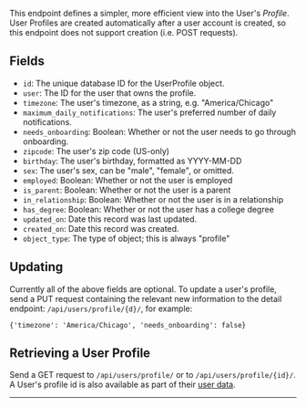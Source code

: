 This endpoint defines a simpler, more efficient view into the User's _Profile_.
User Profiles are created automatically after a user account is created, so
this endpoint does not support creation (i.e. POST requests).

## Fields

- `id`: The unique database ID for the UserProfile object.
- `user`:  The ID for the user that owns the profile.
- `timezone`: The user's timezone, as a string, e.g. "America/Chicago"
- `maximum_daily_notifications`: The user's preferred number of daily notifications.
- `needs_onboarding`: Boolean: Whether or not the user needs to go through onboarding.
- `zipcode`: The user's zip code (US-only)
- `birthday`: The user's birthday, formatted as YYYY-MM-DD
- `sex`: The user's sex, can be "male", "female", or omitted.
- `employed`: Boolean: Whether or not the user is employed
- `is_parent`: Boolean: Whether or not the user is a parent
- `in_relationship`: Boolean: Whether or not the user is in a relationship
- `has_degree`: Boolean: Whether or not the user has a college degree
- `updated_on`: Date this record was last updated.
- `created_on`: Date this record was created.
- `object_type`: The type of object; this is always "profile"


## Updating

Currently all of the above fields are optional. To update a user's profile,
send a PUT request containing the relevant new information to the detail
endpoint: `/api/users/profile/{d}/`, for example:

    {'timezone': 'America/Chicago', 'needs_onboarding': false}

## Retrieving a User Profile

Send a GET request to `/api/users/profile/` or to
`/api/users/profile/{id}/`. A User's profile id is also available as
part of their [user data](/api/users/).

----

